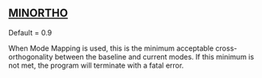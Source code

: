 ## [MINORTHO](https://help.hexagonmi.com/bundle/MSC_Nastran_2022.4/page/Nastran_Combined_Book/qrg/parameters/TOC.MINORTHO1.xhtml)

Default = 0.9

When Mode Mapping is used, this is the minimum acceptable cross-orthogonality between the baseline and current modes. If this minimum is not met, the program will terminate with a fatal error.

